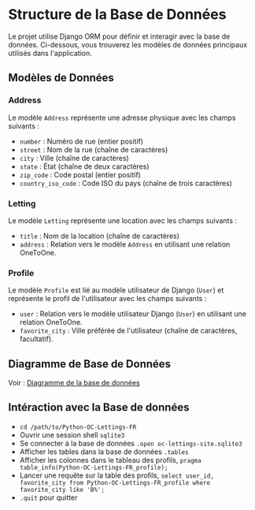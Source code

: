 # Structure de la Base de Données

Le projet utilise Django ORM pour définir et interagir avec la base de données. Ci-dessous, vous trouverez les modèles
de données principaux utilisés dans l'application.

## Modèles de Données

### Address

Le modèle `Address` représente une adresse physique avec les champs suivants :

- `number` : Numéro de rue (entier positif)
- `street` : Nom de la rue (chaîne de caractères)
- `city` : Ville (chaîne de caractères)
- `state` : État (chaîne de deux caractères)
- `zip_code` : Code postal (entier positif)
- `country_iso_code` : Code ISO du pays (chaîne de trois caractères)

### Letting

Le modèle `Letting` représente une location avec les champs suivants :

- `title` : Nom de la location (chaîne de caractères)
- `address` : Relation vers le modèle `Address` en utilisant une relation OneToOne.

### Profile

Le modèle `Profile` est lié au modèle utilisateur de Django (`User`) et représente le profil de l'utilisateur avec les
champs suivants :

- `user` : Relation vers le modèle utilisateur Django (`User`) en utilisant une relation OneToOne.
- `favorite_city` : Ville préférée de l'utilisateur (chaîne de caractères, facultatif).

## Diagramme de Base de Données

Voir : [Diagramme de la base de données](pdf/diagramme%20de%20la%20base%20de%20données.pdf)

## Intéraction avec la Base de données

- `cd /path/to/Python-OC-Lettings-FR`
- Ouvrir une session shell `sqlite3`
- Se connecter à la base de données `.open oc-lettings-site.sqlite3`
- Afficher les tables dans la base de données `.tables`
- Afficher les colonnes dans le tableau des profils, `pragma table_info(Python-OC-Lettings-FR_profile);`
- Lancer une requête sur la table des profils, `select user_id, favorite_city from
  Python-OC-Lettings-FR_profile where favorite_city like 'B%';`
- `.quit` pour quitter